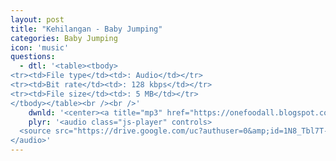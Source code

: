 ```yaml
---
layout: post
title: "Kehilangan - Baby Jumping"
categories: Baby Jumping
icon: 'music'
questions:
  - dtl: '<table><tbody>
<tr><td>File type</td><td>: Audio</td></tr>
<tr><td>Bit rate</td><td>: 128 kbps</td></tr>
<tr><td>File size</td><td>: 5 MB</td></tr>
</tbody></table><br /><br />'
    dwnld: '<center><a title="mp3" href="https://onefoodall.blogspot.com/2019/09/blog-post_6.html?u=U2FsdGVkX19FvJhSg%2Fzra4De4O2FrGEsctKLsrGRuai%2FxvBJm6BoUkUtxrvo%2B3qVYvTnFWEN%2FJRd%2Ba%2BgA60hjhyLPZZ%2B4%2BWRGP9EcXePn1p7hxeR%2BOjJwKNoN53rWwapOyb2e3MgDGM5YNevj7Lstp7%2FbRoYxsAsysicJC%2B7Kt0MyF5aFqFhjFtwI0indLe6" class="ut" target="_blank"><span class="feather-icon icon-download"> Download</span></a></center><br /><br />'
    plyr: '<audio class="js-player" controls>
  <source src="https://drive.google.com/uc?authuser=0&amp;id=1N8_Tbl7T-qMxEdVLfPEkSzvJ3-S83dpt&amp;export=download" type="audio/mp3">
</audio>'
---
```

